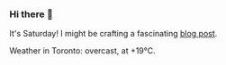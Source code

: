 ### Hi there :wave:

It's Saturday! I might be crafting a fascinating [blog post](https://www.benjaminwuethrich.dev).

Weather in Toronto: overcast, at +19°C.
